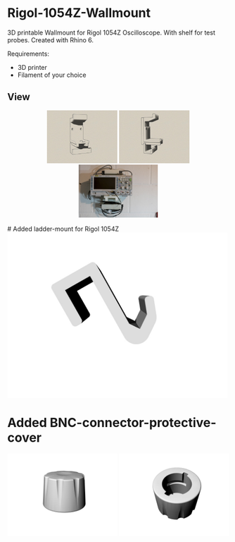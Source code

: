 # Rigol-1054Z-Wallmount
3D printable Wallmount for Rigol 1054Z Oscilloscope. With shelf for test probes. Created with Rhino 6.

Requirements:
* 3D printer 
* Filament of your choice

## View
<p align="center"> 
<img src="iso1.jpg" height="120"> 
<img src="iso2.jpg" height="120"> 
<img src="20190820-DSC03969.jpg" height="120"> 
</p>
# Added ladder-mount for Rigol 1054Z
<img src="Iso1-Ladder-Mount.jpg" width="500" align="center"> 


# Added BNC-connector-protective-cover
<p align="center"> 
<img src="Iso1-BNC-knob.jpg" width="250"> 
<img src="Iso2-BNC-knob.jpg" width="250"> 
</p>
